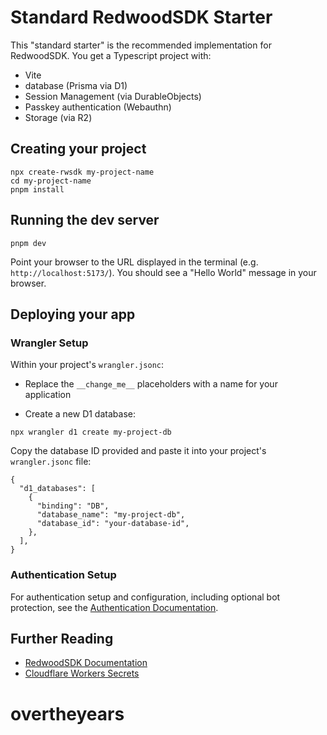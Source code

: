 # Standard RedwoodSDK Starter

This "standard starter" is the recommended implementation for RedwoodSDK. You get a Typescript project with:

- Vite
- database (Prisma via D1)
- Session Management (via DurableObjects)
- Passkey authentication (Webauthn)
- Storage (via R2)

## Creating your project

```shell
npx create-rwsdk my-project-name
cd my-project-name
pnpm install
```

## Running the dev server

```shell
pnpm dev
```

Point your browser to the URL displayed in the terminal (e.g. `http://localhost:5173/`). You should see a "Hello World" message in your browser.

## Deploying your app

### Wrangler Setup

Within your project's `wrangler.jsonc`:

- Replace the `__change_me__` placeholders with a name for your application

- Create a new D1 database:

```shell
npx wrangler d1 create my-project-db
```

Copy the database ID provided and paste it into your project's `wrangler.jsonc` file:

```jsonc
{
  "d1_databases": [
    {
      "binding": "DB",
      "database_name": "my-project-db",
      "database_id": "your-database-id",
    },
  ],
}
```

### Authentication Setup

For authentication setup and configuration, including optional bot protection, see the [Authentication Documentation](https://docs.rwsdk.com/core/authentication).

## Further Reading

- [RedwoodSDK Documentation](https://docs.rwsdk.com/)
- [Cloudflare Workers Secrets](https://developers.cloudflare.com/workers/runtime-apis/secrets/)
# overtheyears

